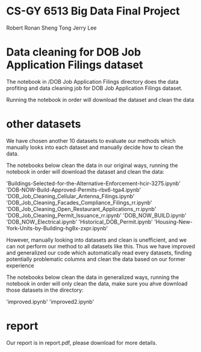 # CS-GY 6513 Big Data Final Project

Robert Ronan
Sheng Tong
Jerry Lee

# Data cleaning for DOB Job Application Filings dataset

The notebook in /DOB Job Application Filings directory does the data profiting and data cleaning job for  DOB Job Application Filings dataset.

Running the notebook in order will download the dataset and clean the data

# other datasets

We have chosen another 10 datasets to evaluate our methods which manually looks into each dataset and manually decide how to clean the data.

The notebooks below clean the data in our original ways, running the notebook in order will download the dataset and clean the data:

'Buildings-Selected-for-the-Alternative-Enforcement-hcir-3275.ipynb'
'DOB-NOW-Build-Approved-Permits-rbx6-tga4.ipynb'
'DOB_Job_Cleaning_Cellular_Antenna_Filings.ipynb'
'DOB_Job_Cleaning_Facades_Compliance_Filings_rr.ipynb'
'DOB_Job_Cleaning_Open_Restaurant_Applications_rr.ipynb'
'DOB_Job_Cleaning_Permit_Issuance_rr.ipynb'
'DOB_NOW_BUILD.ipynb'
'DOB_NOW_Electrical.ipynb'
'Historical_DOB_Permit.ipynb'
'Housing-New-York-Units-by-Building-hg8x-zxpr.ipynb'

However, manually looking into datasets and clean is unefficient, and we can not perform our method to all datasets like this. Thus we have improved and generalized our code which automatically read every datasets, finding potentially problematic columns and clean the data based on our former experience

The notebooks below clean the data in generalized ways, running the notebook in order will only clean the data, make sure you ahve download those datasets in the directory:

'improved.ipynb'
'improved2.ipynb'

# report

Our report is in report.pdf, please download for more details.